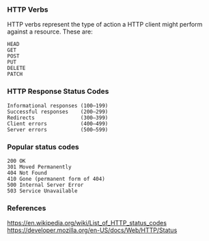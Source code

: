 ### HTTP Verbs
HTTP verbs represent the type of action a HTTP client might perform against a resource. These are:  
```
HEAD   
GET  
POST  
PUT  
DELETE  
PATCH  
```

### HTTP Response Status Codes  
```
Informational responses (100–199)  
Successful responses    (200–299)  
Redirects               (300–399)  
Client errors           (400–499)  
Server errors           (500–599)  
```

### Popular status codes  
```
200 OK  
301 Moved Permanently  
404 Not Found  
410 Gone (permanent form of 404)  
500 Internal Server Error  
503 Service Unavailable  
```

### References  
https://en.wikipedia.org/wiki/List_of_HTTP_status_codes  
https://developer.mozilla.org/en-US/docs/Web/HTTP/Status  

